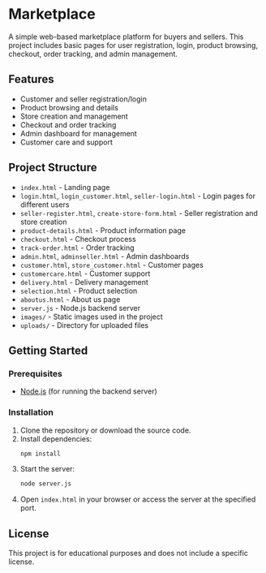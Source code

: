# Marketplace

A simple web-based marketplace platform for buyers and sellers. This project includes basic pages for user registration, login, product browsing, checkout, order tracking, and admin management.

## Features
- Customer and seller registration/login
- Product browsing and details
- Store creation and management
- Checkout and order tracking
- Admin dashboard for management
- Customer care and support

## Project Structure
- `index.html` - Landing page
- `login.html`, `login_customer.html`, `seller-login.html` - Login pages for different users
- `seller-register.html`, `create-store-form.html` - Seller registration and store creation
- `product-details.html` - Product information page
- `checkout.html` - Checkout process
- `track-order.html` - Order tracking
- `admin.html`, `adminseller.html` - Admin dashboards
- `customer.html`, `store_customer.html` - Customer pages
- `customercare.html` - Customer support
- `delivery.html` - Delivery management
- `selection.html` - Product selection
- `aboutus.html` - About us page
- `server.js` - Node.js backend server
- `images/` - Static images used in the project
- `uploads/` - Directory for uploaded files

## Getting Started

### Prerequisites
- [Node.js](https://nodejs.org/) (for running the backend server)

### Installation
1. Clone the repository or download the source code.
2. Install dependencies:
   ```cmd
   npm install
   ```
3. Start the server:
   ```cmd
   node server.js
   ```
4. Open `index.html` in your browser or access the server at the specified port.

## License
This project is for educational purposes and does not include a specific license.
